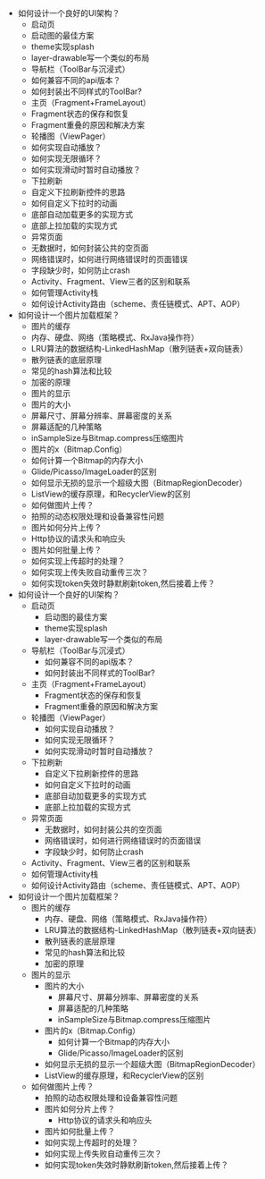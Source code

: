 - 如何设计一个良好的UI架构？
	- 启动页
	- 启动图的最佳方案
	- theme实现splash
	- layer-drawable写一个类似的布局
	- 导航栏（ToolBar与沉浸式）
	- 如何兼容不同的api版本？
	- 如何封装出不同样式的ToolBar?
	- 主页（Fragment+FrameLayout）
	- Fragment状态的保存和恢复
	- Fragment重叠的原因和解决方案
	- 轮播图（ViewPager）
	- 如何实现自动播放？
	- 如何实现无限循环？
	- 如何实现滑动时暂时自动播放？
	- 下拉刷新
	- 自定义下拉刷新控件的思路
	- 如何自定义下拉时的动画
	- 底部自动加载更多的实现方式
	- 底部上拉加载的实现方式
	- 异常页面
	- 无数据时，如何封装公共的空页面
	- 网络错误时，如何进行网络错误时的页面错误
	- 字段缺少时，如何防止crash
	- Activity、Fragment、View三者的区别和联系
	- 如何管理Activity栈
	- 如何设计Activity路由（scheme、责任链模式、APT、AOP）
- 如何设计一个图片加载框架？
	- 图片的缓存
	- 内存、硬盘、网络（策略模式、RxJava操作符）
	- LRU算法的数据结构-LinkedHashMap（散列链表+双向链表）
	- 散列链表的底层原理
	- 常见的hash算法和比较
	- 加密的原理
	- 图片的显示
	- 图片的大小
	- 屏幕尺寸、屏幕分辨率、屏幕密度的关系
	- 屏幕适配的几种策略
	- inSampleSize与Bitmap.compress压缩图片
	- 图片的x（Bitmap.Config）
	- 如何计算一个Bitmap的内存大小
	- Glide/Picasso/ImageLoader的区别
	- 如何显示无损的显示一个超级大图（BitmapRegionDecoder）
	- ListView的缓存原理，和RecyclerView的区别
	- 如何做图片上传？
	- 拍照的动态权限处理和设备兼容性问题
	- 图片如何分片上传？
	- Http协议的请求头和响应头
	- 图片如何批量上传？
	- 如何实现上传超时的处理？
	- 如何实现上传失败自动重传三次？
	- 如何实现token失效时静默刷新token,然后接着上传？
- 如何设计一个良好的UI架构？
	- 启动页
		- 启动图的最佳方案
		- theme实现splash
		- layer-drawable写一个类似的布局
	- 导航栏（ToolBar与沉浸式）
		- 如何兼容不同的api版本？
		- 如何封装出不同样式的ToolBar?
	- 主页（Fragment+FrameLayout）
		- Fragment状态的保存和恢复
		- Fragment重叠的原因和解决方案
	- 轮播图（ViewPager）
		- 如何实现自动播放？
		- 如何实现无限循环？
		- 如何实现滑动时暂时自动播放？
	- 下拉刷新
		- 自定义下拉刷新控件的思路
		- 如何自定义下拉时的动画
		- 底部自动加载更多的实现方式
		- 底部上拉加载的实现方式
	- 异常页面
		- 无数据时，如何封装公共的空页面
		- 网络错误时，如何进行网络错误时的页面错误
		- 字段缺少时，如何防止crash
	- Activity、Fragment、View三者的区别和联系
	- 如何管理Activity栈
	- 如何设计Activity路由（scheme、责任链模式、APT、AOP）
- 如何设计一个图片加载框架？
	- 图片的缓存
		- 内存、硬盘、网络（策略模式、RxJava操作符）
		- LRU算法的数据结构-LinkedHashMap（散列链表+双向链表）
		- 散列链表的底层原理
		- 常见的hash算法和比较
		- 加密的原理
	- 图片的显示
		- 图片的大小
			- 屏幕尺寸、屏幕分辨率、屏幕密度的关系
			- 屏幕适配的几种策略
			- inSampleSize与Bitmap.compress压缩图片
		- 图片的x（Bitmap.Config）
			- 如何计算一个Bitmap的内存大小
			- Glide/Picasso/ImageLoader的区别
		- 如何显示无损的显示一个超级大图（BitmapRegionDecoder）
		- ListView的缓存原理，和RecyclerView的区别
	- 如何做图片上传？
		- 拍照的动态权限处理和设备兼容性问题
		- 图片如何分片上传？
			- Http协议的请求头和响应头
		- 图片如何批量上传？
		- 如何实现上传超时的处理？
		- 如何实现上传失败自动重传三次？
		- 如何实现token失效时静默刷新token,然后接着上传？